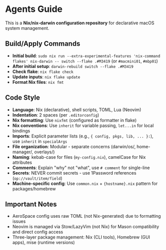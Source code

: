 # Agents Guide

This is a **Nix/nix-darwin configuration repository** for declarative macOS system management.

## Build/Apply Commands
- **Initial build**: `sudo nix run --extra-experimental-features 'nix-command flakes' nix-darwin -- switch --flake .#M3419` (or `#macmini01`, `#mbp01`)
- **After initial setup**: `darwin-rebuild switch --flake .#M3419`
- **Check flake**: `nix flake check`
- **Update inputs**: `nix flake update`
- **Format Nix files**: `nix fmt`

## Code Style
- **Language**: Nix (declarative), shell scripts, TOML, Lua (Neovim)
- **Indentation**: 2 spaces (per `.editorconfig`)
- **Nix formatting**: Use `nixfmt` (configured as formatter in flake)
- **Nix conventions**: Use `inherit` for variable passing, `let...in` for local bindings
- **Imports**: Explicit parameter lists (e.g., `{ config, pkgs, lib, ... }:`), use `inherit` in `specialArgs`
- **File organization**: Modular - separate concerns (darwin/os/, home-manager/, overlays/)
- **Naming**: kebab-case for files (`my-config.nix`), camelCase for Nix attributes
- **Comments**: Explain "why" not "what", use `# comment` for single-line
- **Secrets**: NEVER commit secrets - use 1Password references (`op://vault/item/field`)
- **Machine-specific config**: Use `common.nix` + `{hostname}.nix` pattern for packages/homebrew

## Important Notes
- AeroSpace config uses raw TOML (not Nix-generated) due to formatting issues
- Neovim is managed via Stow/LazyVim (not Nix) for Mason compatibility and direct config access
- Three-layer package management: Nix (CLI tools), Homebrew (GUI apps), mise (runtime versions)
